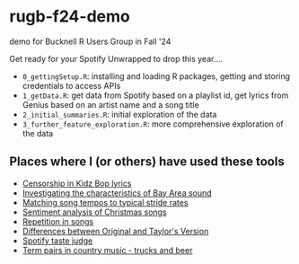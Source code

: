 # rugb-f24-demo
demo for Bucknell R Users Group in Fall '24

Get ready for your Spotify Unwrapped to drop this year....


- `0_gettingSetup.R`: installing and loading R packages, getting and storing credentials to access APIs
- `1_getData.R`: get data from Spotify based on a playlist id, get lyrics from Genius based on an artist name and a song title
- `2_initial_summaries.R`: initial exploration of the data
- `3_further_feature_exploration.R`: more comprehensive exploration of the data


## Places where I (or others) have used these tools

- [Censorship in Kidz Bop lyrics](https://pudding.cool/2020/04/kidz-bop/)
- [Investigating the characteristics of Bay Area sound](https://sastoudt.github.io/posts/2021-06-05-bay-area-sound/)
- [Matching song tempos to typical stride rates](https://sastoudt.github.io/posts/2021-06-05-songs-to-strut-to/)
- [Sentiment analysis of Christmas songs](https://sastoudt.github.io/TidyTuesday/2021-06-05-christmas-songs/)
- [Repetition in songs](https://sastoudt.github.io/posts/2021-06-05-song-repetition/)
- [Differences between Original and Taylor's Version](https://notawfulandboring.blogspot.com/2023/11/paired-t-tests-taylors-version.html)
- [Spotify taste judge](https://pudding.cool/2021/10/judge-my-music/)
- [Term pairs in country music - trucks and beer](https://www.johnwmillr.com/trucks-and-beer/)
